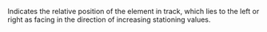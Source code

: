 Indicates the relative position of the element in track, which lies to the left or right as facing in the direction of increasing stationing values.
